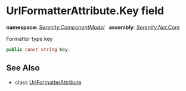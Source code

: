 # UrlFormatterAttribute.Key field
**namespace:** *[Serenity.ComponentModel](../../README.md#serenity.componentmodel-namespace)*   **assembly**: *[Serenity.Net.Core](../../README.md)*

Formatter type key

```csharp
public const string Key;
```

## See Also

* class [UrlFormatterAttribute](../UrlFormatterAttribute.md)
